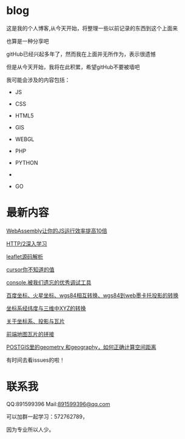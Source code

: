 # blog

这是我的个人博客,从今天开始，将整理一些以前记录的东西到这个上面来

也算是一种分享吧

gitHub已经兴起多年了，然而我在上面并无所作为，表示很遗憾

但是从今天开始，我将在此积累，希望gitHub不要被墙吧

我可能会涉及的内容包括：

* JS

* CSS

* HTML5

* GIS

* WEBGL

* PHP

* PYTHON
* 
* GO

# 最新内容

[WebAssembly让你的JS运行效率提高10倍](https://github.com/liujiusheng/blog/issues/115)

[HTTP/2深入学习](https://github.com/liujiusheng/blog/issues/87)

[leaflet源码解析](https://github.com/liujiusheng/blog/issues/3)

[cursor你不知道的值](https://github.com/liujiusheng/blog/issues/7)

[console.被我们遗忘的优秀调试工具](https://github.com/liujiusheng/blog/issues/15)

[百度坐标、火星坐标、wgs84相互转换、wgs84到web墨卡托投影的转换](https://github.com/liujiusheng/blog/issues/36)

[坐标系经纬度与三维中XYZ的转换](https://github.com/liujiusheng/blog/issues/138)

[关于坐标系、投影与瓦片](https://github.com/liujiusheng/blog/issues/178)

[前端地图瓦片的拼接](https://github.com/liujiusheng/blog/issues/54)

[POSTGIS里的geometry 和geography，如何正确计算空间距离](https://github.com/liujiusheng/blog/issues/197)

有时间去看issues的啦！

# 联系我
QQ:891599396
Mail:891599396@qq.com

可以加群一起学习：572762789，

因为专业所以人少。

